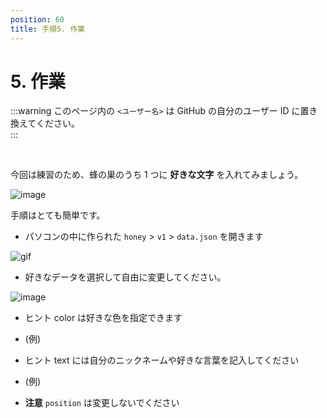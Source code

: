 ```yaml
---
position: 60
title: 手順5. 作業
---
```


# 5. 作業

:::warning
このページ内の `<ユーザー名>` は GitHub の自分のユーザー ID に置き換えてください。  
:::

<br />

今回は練習のため、蜂の巣のうち 1 つに **好きな文字** を入れてみましょう。

![image](/gif/frontend.png)

手順はとても簡単です。

- パソコンの中に作られた `honey` > `v1` > `data.json` を開きます

![gif](/gif/folder.gif)

- 好きなデータを選択して自由に変更してください。

![image](/gif/data-json.png)

- ヒント color は好きな色を指定できます

- (例)

- ヒント text には自分のニックネームや好きな言葉を記入してください

- (例)

- **注意** `position` は変更しないでください
